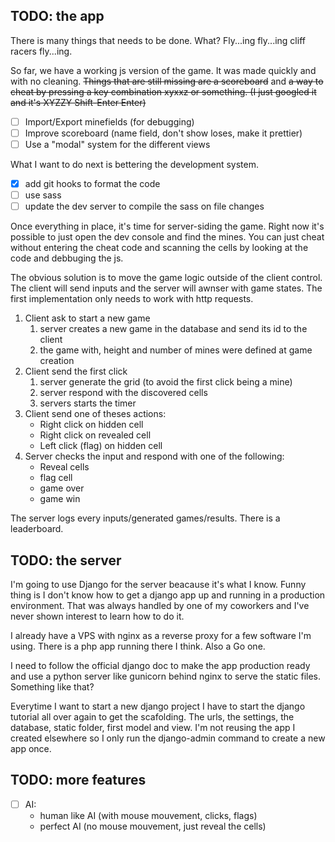 ## TODO: the app

There is many things that needs to be done. What? Fly...ing fly...ing cliff racers fly...ing.

So far, we have a working js version of the game. It was made quickly and with no cleaning. ~~Things that are still missing are a scoreboard~~ and ~~a way to cheat by pressing a key combination xyxxz or something.
(I just googled it and it's XYZZY Shift-Enter Enter)~~

- [ ] Import/Export minefields (for debugging)
- [ ] Improve scoreboard (name field, don't show loses, make it prettier)
- [ ] Use a "modal" system for the different views

What I want to do next is bettering the development system.

- [x] add git hooks to format the code
- [ ] use sass
- [ ] update the dev server to compile the sass on file changes

Once everything in place, it's time for server-siding the game. Right now it's possible to just open the dev console and find the mines. You can just cheat without entering the cheat code and scanning the cells by looking at the code and debbuging the js.

The obvious solution is to move the game logic outside of the client control. The client will send inputs and the server will awnser with game states. The first implementation only needs to work with http requests.

1. Client ask to start a new game
   1. server creates a new game in the database and send its id to the client
   2. the game with, height and number of mines were defined at game creation
2. Client send the first click
   1. server generate the grid (to avoid the first click being a mine)
   2. server respond with the discovered cells
   3. servers starts the timer
3. Client send one of theses actions:
   - Right click on hidden cell
   - Right click on revealed cell
   - Left click (flag) on hidden cell
4. Server checks the input and respond with one of the following:
   - Reveal cells
   - flag cell
   - game over
   - game win

The server logs every inputs/generated games/results. There is a leaderboard.

## TODO: the server

I'm going to use Django for the server beacause it's what I know. Funny thing is I don't know how to get a django app up and running in a production environment. That was always handled by one of my coworkers and I've never shown interest to learn how to do it.

I already have a VPS with nginx as a reverse proxy for a few software I'm using. There is a php app running there I think. Also a Go one.

I need to follow the official django doc to make the app production ready and use a python server like gunicorn behind nginx to serve the static files. Something like that?

Everytime I want to start a new django project I have to start the django tutorial all over again to get the scafolding. The urls, the settings, the database, static folder, first model and view. I'm not reusing the app I created elsewhere so I only run the django-admin command to create a new app once.


## TODO: more features

- [ ] AI:
    - human like AI (with mouse mouvement, clicks, flags)
    - perfect AI (no mouse mouvement, just reveal the cells)
